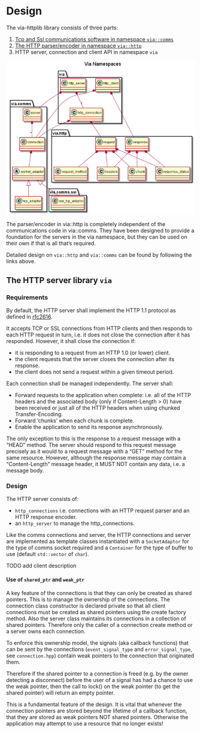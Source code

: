 # Design #

The via-httplib library consists of three parts:  

 1. [Tcp and Ssl communications software in namespace `via::comms`](Design_comms.md)
 2. [The HTTP parser/encoder in namespace `via::http`](Design_HTTP.md)
 3. HTTP server, connection and client API in namespace `via`  
 
![Via Namespaces](images/via_namespaces.png)

The parser/encoder in via::http is completely independent of the communications
code in via::comms. They have been designed to provide a foundation for the
servers in the via namespace, but they can be used on their own if that is all
that’s required.

Detailed design on `via::http` and `via::comms` can be found by following the links above.

## The HTTP server library `via` ##

### Requirements ###

By default, the HTTP server shall implement the HTTP 1.1 protocol as defined
in [rfc2616](http://www.w3.org/Protocols/rfc2616/rfc2616.html).

It accepts TCP or SSL connections from HTTP clients and then
responds to each HTTP request in turn, i.e. it does not close the connection
after it has responded. However, it shall close the connection if:

+ it is responding to a request from an HTTP 1.0 (or lower) client.  
+ the client requests that the server closes the connection after its response.  
+ the client does not send a request within a given timeout period.  

Each connection shall be managed independently. The server shall:
 
+ Forward requests to the application when complete: i.e. all of the HTTP
headers and the associated body (only if Content-Length > 0) have been received
or just all of the HTTP headers when using chunked Transfer-Encoding.  
+ Forward ‘chunks’ when each chunk is complete.  
+ Enable the application to send its response asynchronously.   

The only exception to this is the response to a request message with a “HEAD”
method. The server should respond to this request message precisely as it
would to a request message with a “GET” method for the same resource. However,
although the response message may contain a “Content-Length” message header,
it MUST NOT contain any data, i.e. a message body.

### Design ###

The HTTP server consists of:

+ `http_connections` i.e. connections with an HTTP request parser and an HTTP
response encoder.  
+ an `http_server` to manage the http_connections.

Like the comms connections and server, the HTTP connections and server are
implemented as template classes instantiated with a `SocketAdaptor` for the type
of comms socket required and a `Container` for the type of buffer to use
(default `std::vector` of `char`).

TODO add client description

#### Use of `shared_ptr` and `weak_ptr` ####

A key feature of the connections is that they can only be created as shared
pointers. This is to manage the ownership of the connections. The
connection class constructor is declared private so that all client connections
must be created as shared pointers using the create factory method. Also the
server class maintains its connections in a collection of shared pointers.
Therefore only the caller of a connection create method or a server owns each
connection.

To enforce this ownership model, the signals (aka callback functions) that can
be sent by the connections (`event_signal_type` and `error_signal_type`, see
`connection.hpp`) contain weak pointers to the connection that originated them.

Therefore if the shared pointer to a connection is freed (e.g. by the owner
detecting a disconnect) before the user of a signal has had a chance to use the
weak pointer, then the call to lock() on the weak pointer (to get the shared
pointer) will return an empty pointer.

This is a fundamental feature of the design. It is vital that whenever the
connection pointers are stored beyond the lifetime of a callback function,
that they are stored as weak pointers NOT shared pointers. Otherwise the
application may attempt to use a resource that no longer exists!
